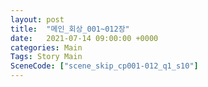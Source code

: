 ```yaml
---
layout: post
title:  "메인_회상_001~012장"
date:   2021-07-14 09:00:00 +0000
categories: Main
Tags: Story Main
SceneCode: ["scene_skip_cp001-012_q1_s10"]
---
```

